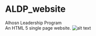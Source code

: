 # ALDP_website
Alhosn Leadership Program<br/>
An HTML 5 single page website.
![alt text](https://repository-images.githubusercontent.com/186599335/4ea0c400-7654-11e9-97ca-553ac3dd5341)
